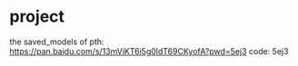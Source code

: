 # project
the saved_models of pth:
https://pan.baidu.com/s/13mViKT6i5g0ldT69CKyofA?pwd=5ej3 code: 5ej3 
